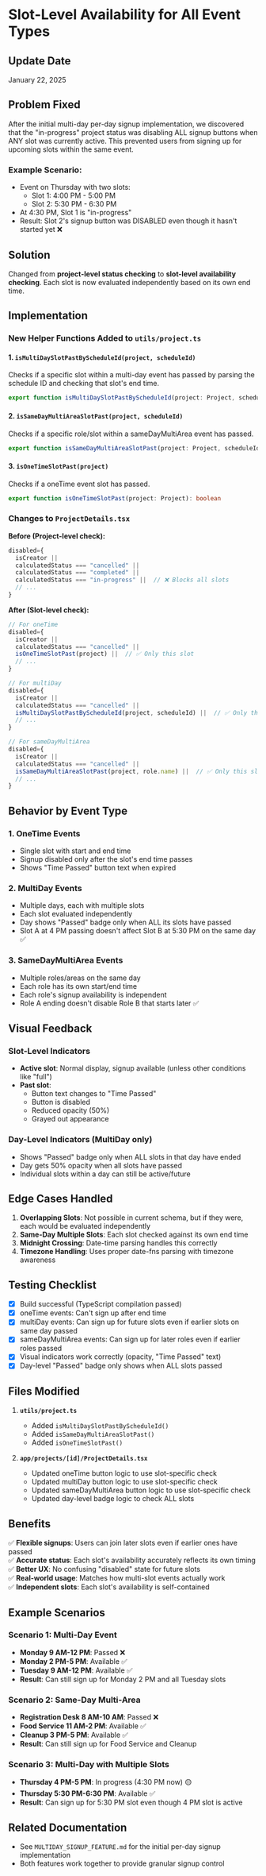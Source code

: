 # Slot-Level Availability for All Event Types

## Update Date
January 22, 2025

## Problem Fixed
After the initial multi-day per-day signup implementation, we discovered that the "in-progress" project status was disabling ALL signup buttons when ANY slot was currently active. This prevented users from signing up for upcoming slots within the same event.

### Example Scenario:
- Event on Thursday with two slots:
  - Slot 1: 4:00 PM - 5:00 PM
  - Slot 2: 5:30 PM - 6:30 PM
- At 4:30 PM, Slot 1 is "in-progress"
- Result: Slot 2's signup button was DISABLED even though it hasn't started yet ❌

## Solution
Changed from **project-level status checking** to **slot-level availability checking**. Each slot is now evaluated independently based on its own end time.

## Implementation

### New Helper Functions Added to `utils/project.ts`

#### 1. `isMultiDaySlotPastByScheduleId(project, scheduleId)`
Checks if a specific slot within a multi-day event has passed by parsing the schedule ID and checking that slot's end time.

```typescript
export function isMultiDaySlotPastByScheduleId(project: Project, scheduleId: string): boolean
```

#### 2. `isSameDayMultiAreaSlotPast(project, scheduleId)`
Checks if a specific role/slot within a sameDayMultiArea event has passed.

```typescript
export function isSameDayMultiAreaSlotPast(project: Project, scheduleId: string): boolean
```

#### 3. `isOneTimeSlotPast(project)`
Checks if a oneTime event slot has passed.

```typescript
export function isOneTimeSlotPast(project: Project): boolean
```

### Changes to `ProjectDetails.tsx`

**Before (Project-level check):**
```typescript
disabled={
  isCreator || 
  calculatedStatus === "cancelled" || 
  calculatedStatus === "completed" || 
  calculatedStatus === "in-progress" ||  // ❌ Blocks all slots
  // ...
}
```

**After (Slot-level check):**
```typescript
// For oneTime
disabled={
  isCreator || 
  calculatedStatus === "cancelled" || 
  isOneTimeSlotPast(project) ||  // ✅ Only this slot
  // ...
}

// For multiDay
disabled={
  isCreator || 
  calculatedStatus === "cancelled" || 
  isMultiDaySlotPastByScheduleId(project, scheduleId) ||  // ✅ Only this slot
  // ...
}

// For sameDayMultiArea
disabled={
  isCreator || 
  calculatedStatus === "cancelled" || 
  isSameDayMultiAreaSlotPast(project, role.name) ||  // ✅ Only this slot
  // ...
}
```

## Behavior by Event Type

### 1. OneTime Events
- Single slot with start and end time
- Signup disabled only after the slot's end time passes
- Shows "Time Passed" button text when expired

### 2. MultiDay Events
- Multiple days, each with multiple slots
- Each slot evaluated independently
- Day shows "Passed" badge only when ALL its slots have passed
- Slot A at 4 PM passing doesn't affect Slot B at 5:30 PM on the same day ✅

### 3. SameDayMultiArea Events
- Multiple roles/areas on the same day
- Each role has its own start/end time
- Each role's signup availability is independent
- Role A ending doesn't disable Role B that starts later ✅

## Visual Feedback

### Slot-Level Indicators
- **Active slot**: Normal display, signup available (unless other conditions like "full")
- **Past slot**: 
  - Button text changes to "Time Passed"
  - Button is disabled
  - Reduced opacity (50%)
  - Grayed out appearance

### Day-Level Indicators (MultiDay only)
- Shows "Passed" badge only when ALL slots in that day have ended
- Day gets 50% opacity when all slots have passed
- Individual slots within a day can still be active/future

## Edge Cases Handled

1. **Overlapping Slots**: Not possible in current schema, but if they were, each would be evaluated independently
2. **Same-Day Multiple Slots**: Each slot checked against its own end time
3. **Midnight Crossing**: Date-time parsing handles this correctly
4. **Timezone Handling**: Uses proper date-fns parsing with timezone awareness

## Testing Checklist

- [x] Build successful (TypeScript compilation passed)
- [x] oneTime events: Can't sign up after end time
- [x] multiDay events: Can sign up for future slots even if earlier slots on same day passed
- [x] sameDayMultiArea events: Can sign up for later roles even if earlier roles passed
- [x] Visual indicators work correctly (opacity, "Time Passed" text)
- [x] Day-level "Passed" badge only shows when ALL slots passed

## Files Modified

1. **`utils/project.ts`**
   - Added `isMultiDaySlotPastByScheduleId()`
   - Added `isSameDayMultiAreaSlotPast()`
   - Added `isOneTimeSlotPast()`

2. **`app/projects/[id]/ProjectDetails.tsx`**
   - Updated oneTime button logic to use slot-specific check
   - Updated multiDay button logic to use slot-specific check
   - Updated sameDayMultiArea button logic to use slot-specific check
   - Updated day-level badge logic to check ALL slots

## Benefits

✅ **Flexible signups**: Users can join later slots even if earlier ones have passed  
✅ **Accurate status**: Each slot's availability accurately reflects its own timing  
✅ **Better UX**: No confusing "disabled" state for future slots  
✅ **Real-world usage**: Matches how multi-slot events actually work  
✅ **Independent slots**: Each slot's availability is self-contained  

## Example Scenarios

### Scenario 1: Multi-Day Event
- **Monday 9 AM-12 PM**: Passed ❌
- **Monday 2 PM-5 PM**: Available ✅
- **Tuesday 9 AM-12 PM**: Available ✅
- **Result**: Can still sign up for Monday 2 PM and all Tuesday slots

### Scenario 2: Same-Day Multi-Area
- **Registration Desk 8 AM-10 AM**: Passed ❌
- **Food Service 11 AM-2 PM**: Available ✅
- **Cleanup 3 PM-5 PM**: Available ✅
- **Result**: Can still sign up for Food Service and Cleanup

### Scenario 3: Multi-Day with Multiple Slots
- **Thursday 4 PM-5 PM**: In progress (4:30 PM now) 🟡
- **Thursday 5:30 PM-6:30 PM**: Available ✅
- **Result**: Can sign up for 5:30 PM slot even though 4 PM slot is active

## Related Documentation

- See `MULTIDAY_SIGNUP_FEATURE.md` for the initial per-day signup implementation
- Both features work together to provide granular signup control
